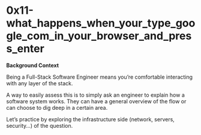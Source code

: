 # 0x11-what_happens_when_your_type_google_com_in_your_browser_and_press_enter

**Background Context**

Being a Full-Stack Software Engineer means you’re comfortable interacting with any layer of the stack.

A way to easily assess this is to simply ask an engineer to explain how a software system works. They can have a general overview of the flow or can choose to dig deep in a certain area.

Let’s practice by exploring the infrastructure side (network, servers, security…) of the question.
